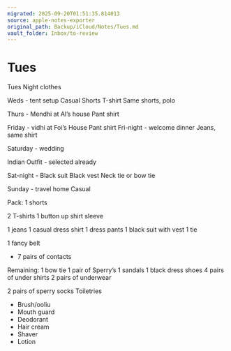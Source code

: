 ```yaml
---
migrated: 2025-09-20T01:51:35.814013
source: apple-notes-exporter
original_path: Backup/iCloud/Notes/Tues.md
vault_folder: Inbox/to-review
---
```

# Tues

Tues 
Night clothes

Weds - tent setup
Casual
Shorts T-shirt 
Same shorts, polo

Thurs - Mendhi at Al’s house
Pant shirt 

Friday - vidhi at Foi’s House
Pant shirt
Fri-night - welcome dinner 
Jeans, same shirt

Saturday - wedding 

Indian Outfit - selected already

Sat-night - 
Black suit
Black vest 
Neck tie or bow tie

Sunday - travel home
Casual

Pack: 
1 shorts 

2 T-shirts
1 button up shirt sleeve

1 jeans
1 casual dress shirt
1 dress pants
1 black suit with vest
1 tie

1 fancy belt

- 7 pairs of contacts

Remaining:
1 bow tie 
1 pair of Sperry’s
1 sandals
1 black dress shoes
4 pairs of under shirts
2 pairs of underwear 

2 pairs of sperry socks
Toiletries
- Brush/ooliu
- Mouth guard
- Deodorant 
- Hair cream
- Shaver
- Lotion


